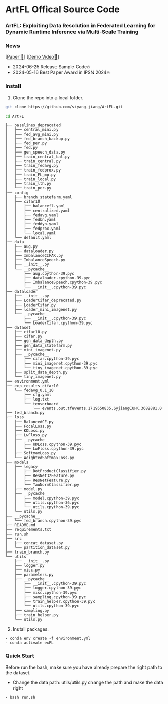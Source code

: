 # ArtFL Offical Source Code

### ArtFL: Exploiting Data Resolution in Federated Learning for Dynamic Runtime Inference via Multi-Scale Training


### News
[[Paper 🤗](http://syjiang.com/wp-content/uploads/2024/06/IPSN24_Arxiv.pdf)] [[Demo Video🤗](https://youtu.be/eeK6yRVEG3U)] 
- 2024-06-25 Release Sample Code🔥
- 2024-05-16 Best Paper Award in IPSN 2024🔥



### Install
1. Clone the repo into a local folder.
```bash
git clone https://github.com/siyang-jiang/ArtFL.git

cd ArtFL
```


```
├── baselines_depracated
│   ├── central_mini.py
│   ├── fed_avg_mini.py
│   ├── fed_branch_backup.py
│   ├── fed_per.py
│   ├── fed.py
│   ├── gen_speech_data.py
│   ├── train_central_bal.py
│   ├── train_central.py
│   ├── train_fedavg.py
│   ├── train_fedprox.py
│   ├── train_FL_mp.py
│   ├── train_local.py
│   ├── train_lth.py
│   └── train_per.py
├── config
│   ├── branch_statefarm.yaml
│   ├── cifar10
│   │   ├── balancefl.yaml
│   │   ├── centralized.yaml
│   │   ├── fedavg.yaml
│   │   ├── fedbn.yaml
│   │   ├── feddyn.yaml
│   │   ├── fedprox.yaml
│   │   └── local.yaml
│   └── default.yaml
├── data
│   ├── aug.py
│   ├── dataloader.py
│   ├── ImbalanceCIFAR.py
│   ├── ImbalanceSpeech.py
│   ├── __init__.py
│   └── __pycache__
│       ├── aug.cpython-39.pyc
│       ├── dataloader.cpython-39.pyc
│       ├── ImbalanceSpeech.cpython-39.pyc
│       └── __init__.cpython-39.pyc
├── dataloader
│   ├── __init__.py
│   ├── LoaderCifar_deprecated.py
│   ├── LoaderCifar.py
│   ├── loader_mini_imagenet.py
│   └── __pycache__
│       ├── __init__.cpython-39.pyc
│       └── LoaderCifar.cpython-39.pyc
├── dataset
│   ├── cifar10.py
│   ├── cifar.py
│   ├── gen_data_depth.py
│   ├── gen_data_statefarm.py
│   ├── mini_imagenet.py
│   ├── __pycache__
│   │   ├── cifar.cpython-39.pyc
│   │   ├── mini_imagenet.cpython-39.pyc
│   │   └── tiny_imagenet.cpython-39.pyc
│   ├── split_data_depth.py
│   └── tiny_imagenet.py
├── environment.yml
├── exp_results_cifar10
│   └── fedavg_0.1_10
│       ├── cfg.yaml
│       ├── log.txt
│       └── tensorboard
│           └── events.out.tfevents.1719550835.SyjiangCUHK.3682881.0
├── fed_branch.py
├── loss
│   ├── BalancedCE.py
│   ├── FocalLoss.py
│   ├── KDLoss.py
│   ├── LwFloss.py
│   ├── __pycache__
│   │   ├── KDLoss.cpython-39.pyc
│   │   └── LwFloss.cpython-39.pyc
│   ├── SoftmaxLoss.py
│   └── WeightedSoftmaxLoss.py
├── models
│   ├── legacy
│   │   ├── DotProductClassifier.py
│   │   ├── ResNet32Feature.py
│   │   ├── ResNetFeature.py
│   │   └── TauNormClassifier.py
│   ├── model.py
│   ├── __pycache__
│   │   ├── model.cpython-39.pyc
│   │   ├── utils.cpython-36.pyc
│   │   └── utils.cpython-39.pyc
│   └── utils.py
├── __pycache__
│   └── fed_branch.cpython-39.pyc
├── README.md
├── requirements.txt
├── run.sh
├── src
│   ├── concat_dataset.py
│   └── partition_dataset.py
├── train_branch.py
└── utils
    ├── __init__.py
    ├── logger.py
    ├── misc.py
    ├── parameters.py
    ├── __pycache__
    │   ├── __init__.cpython-39.pyc
    │   ├── logger.cpython-39.pyc
    │   ├── misc.cpython-39.pyc
    │   ├── sampling.cpython-39.pyc
    │   ├── train_helper.cpython-39.pyc
    │   └── utils.cpython-39.pyc
    ├── sampling.py
    ├── train_helper.py
    └── utils.py
```

2. Install packages.
```
- conda env create -f environment.yml
- conda activate exFL
```

### Quick Start
Before run the bash, make sure you have already prepare the right path to the dataset.
- Change the data path: utils/utils.py change the path and make the data right

```
- bash run.sh
```


